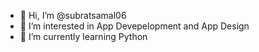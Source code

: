 - 👋 Hi, I’m @subratsamal06
- 👀 I’m interested in App Devepelopment and App Design
- 🌱 I’m currently learning Python

<!---
subratsamal06/subratsamal06 is a ✨ special ✨ repository because its `README.md` (this file) appears on your GitHub profile.
You can click the Preview link to take a look at your changes.
--->
